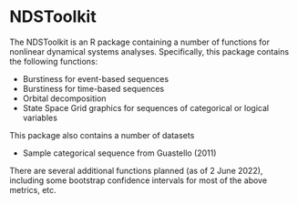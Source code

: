 # NDSToolkit

The NDSToolkit is an R package containing a number of functions for nonlinear dynamical systems analyses. Specifically, this package contains the following functions:

- Burstiness for event-based sequences
- Burstiness for time-based sequences
- Orbital decomposition
- State Space Grid graphics for sequences of categorical or logical variables

This package also contains a number of datasets

- Sample categorical sequence from Guastello (2011)

There are several additional functions planned (as of 2 June 2022), including some bootstrap confidence intervals for most of the above metrics, etc.
